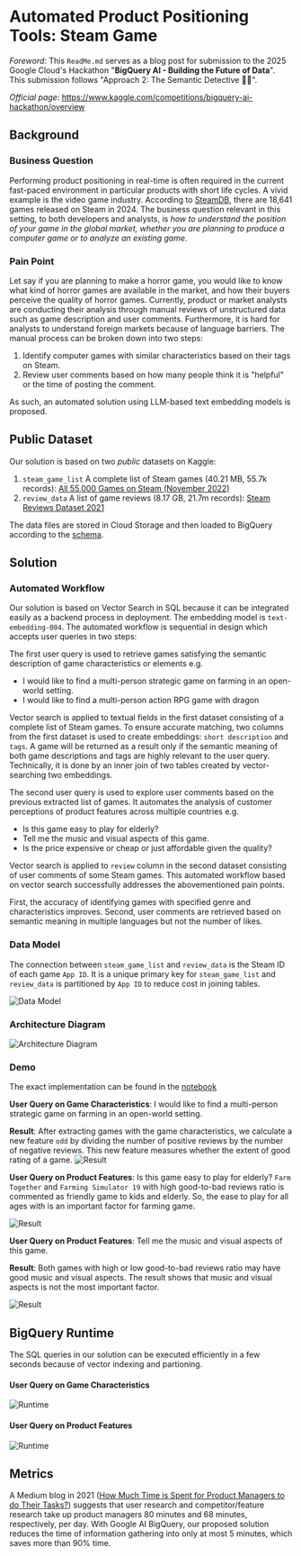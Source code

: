 # Automated Product Positioning Tools: Steam Game
*Foreword*: This `ReadMe.md` serves as a blog post for submission to the 2025 Google Cloud's Hackathon "**BigQuery AI - Building the Future of Data**". This submission follows "Approach 2: The Semantic Detective 🕵️‍♀️".

*Official page*: https://www.kaggle.com/competitions/bigquery-ai-hackathon/overview

## Background

### Business Question
Performing product positioning in real-time is often required in the current fast-paced environment in particular products with short life cycles. 
A vivid example is the video game industry. 
According to [SteamDB](https://steamdb.info/stats/releases/), there are 18,641 games released on Steam in 2024. 
The business question relevant in this setting, to both developers and analysts, is *how to understand the position of your game in the global market, whether you are planning to produce a computer game or to analyze an existing game*.

### Pain Point
Let say if you are planning to make a horror game, you would like to know what kind of horror games are available in the market, and how their buyers perceive the quality of horror games. 
Currently, product or market analysts are conducting their analysis through manual reviews of unstructured data such as game description and user comments. 
Furthermore, it is hard for analysts to understand foreign markets because of language barriers.
The manual process can be broken down into two steps:

1. Identify computer games with similar characteristics based on their tags on Steam.
2. Review user comments based on how many people think it is "helpful" or the time of posting the comment. 

As such, an automated solution using LLM-based text embedding models is proposed.

## Public Dataset
Our solution is based on two _public_ datasets on Kaggle:

1. `steam_game_list` A complete list of Steam games (40.21 MB, 55.7k records): [All 55,000 Games on Steam (November 2022)](https://www.kaggle.com/datasets/tristan581/all-55000-games-on-steam-november-2022)
2. `review_data` A list of game reviews (8.17 GB, 21.7m records): [Steam Reviews Dataset 2021](https://www.kaggle.com/datasets/najzeko/steam-reviews-2021)

The data files are stored in Cloud Storage and then loaded to BigQuery according to the [schema](/schema/).

## Solution

### Automated Workflow
Our solution is based on Vector Search in SQL because it can be integrated easily as a backend process in deployment.
The embedding model is `text-embedding-004`.
The automated workflow is sequential in design which accepts user queries in two steps:

The first user query is used to retrieve games satisfying the semantic description of game characteristics or elements e.g.

+ I would like to find a multi-person strategic game on farming in an open-world setting.
+ I would like to find a multi-person action RPG game with dragon

Vector search is applied to textual fields in the first dataset consisting of a complete list of Steam games. 
To ensure accurate matching, two columns from the first dataset is used to create embeddings: `short description` and `tags`. 
A game will be returned as a result only if the semantic meaning of both game descriptions and tags are highly relevant to the user query.
Technically, it is done by an inner join of two tables created by vector-searching two embeddings.

The second user query is used to explore user comments based on the previous extracted list of games.
It automates the analysis of customer perceptions of product features across multiple countries e.g.

+ Is this game easy to play for elderly?
+ Tell me the music and visual aspects of this game.
+ Is the price expensive or cheap or just affordable given the quality?

Vector search is applied to `review` column in the second dataset consisting of user comments of some Steam games. 
This automated workflow based on vector search successfully addresses the abovementioned pain points. 

First, the accuracy of identifying games with specified genre and characteristics improves. 
Second, user comments are retrieved based on semantic meaning in multiple languages but not the number of likes.

### Data Model

The connection between `steam_game_list` and `review_data` is the Steam ID of each game `App ID`.
It is a unique primary key for `steam_game_list` and `review_data` is partitioned by `App ID` to reduce cost in joining tables.

![Data Model](./schema/data_model.png "Data Model")

### Architecture Diagram

![Architecture Diagram](./architecture_diagram.png)

### Demo
The exact implementation can be found in the [notebook](./prototype.ipynb)

**User Query on Game Characteristics**: I would like to find a multi-person strategic game on farming in an open-world setting.

**Result**: After extracting games with the game characteristics, we calculate a new feature `odd` by dividing the number of positive reviews by the number of negative reviews.
This new feature measures whether the extent of good rating of a game. 
![Result](./results/query1_results.png)

**User Query on Product Features**: Is this game easy to play for elderly?
`Farm Together` and `Farming Simulator 19` with high good-to-bad reviews ratio is commented as friendly game to kids and elderly. So, the ease to play for all ages with is an important factor for farming game.

![Result](./results/query2_results.png)

**User Query on Product Features**: Tell me the music and visual aspects of this game.

**Result**: Both games with high or low good-to-bad reviews ratio may have good music and visual aspects. The result shows that music and visual aspects is not the most important factor.

![Result](./results/query2_results2.png)

## BigQuery Runtime

The SQL queries in our solution can be executed efficiently in a few seconds because of vector indexing and partioning.

#### User Query on Game Characteristics
![Runtime](./results/query1_runtime.png)

#### User Query on Product Features
![Runtime](./results/query2_runtime.png)

## Metrics

A Medium blog in 2021 ([How Much Time is Spent for Product Managers to do Their Tasks?](https://medium.com/@abrahmarsi/how-much-time-is-spent-for-product-managers-to-do-their-tasks-2842c2488546)) suggests that user research and competitor/feature research take up product managers 80 minutes and 68 minutes, respectively, per day. 
With Google AI BigQuery, our proposed solution reduces the time of information gathering into only at most 5 minutes, which saves more than 90% time.










